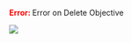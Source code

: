 

<span style="color:red"><b> Error: </b></span> Error on   Delete Objective
      

![](https://storage.googleapis.com/fluxble-reporting/screenShot164661GB5U2jPLAVC.png?authuser=1)